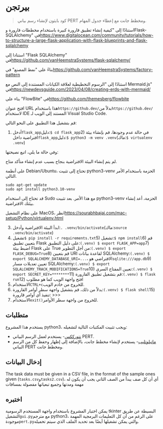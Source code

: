 # بيرتجن

> كود بايثون لإنشاء رسم بياني PERT ومخطط جانت مع إعطاء جدول المهام.

استنادًا إلى "كيفية إنشاء تطبيق قارورة كبيرة باستخدام مخططات قارورة وFlask-SQLAlchemy" في<https://www.digitalocean.com/community/tutorials/how-to-structure-a-large-flask-application-with-flask-blueprints-and-flask-sqlalchemy>

استنادا إلى "Flask SQLAlchemy" في<https://github.com/vanHeemstraSystems/flask-sqlalchemy/>

بناءً على "نمط المصنع" في<https://github.com/vanHeemstraSystems/factory-pattern>

استنادًا إلى "الرسوم التخطيطية لعلاقة الكيانات المستندة إلى النص مع Mermaid.js" في<https://newdevsguide.com/2023/04/08/creating-erds-with-mermaid/>

بناء على "FlowBite" في<https://github.com/themesberg/flowbite>

افتح عنوان URL هذا باستخدام`https://github.dev/`بدلاً من`https://github.dev/`لاستخدام IDE المستند إلى الويب لـ Visual Studio Code.

قم بتشغيل هذا التطبيق على النحو التالي:

1) أدخل`flask_app`دليل:`$ cd flask_app`2) في حالة عدم وجودها، قم بإنشاء بيئة افتراضية داخل`flask_app`دليل:`$ python3 -m venv .venv`(ماك:`$ virtualenv .venv`)

وفي حالة ما يلي، اتبع نصيحتها:

لم يتم إنشاء البيئة الافتراضية بنجاح بسبب عدم إنشاء متأكد
متاح.

على أنظمة Debian/Ubuntu، تحتاج إلى تثبيت python3-venv
الحزمة باستخدام الأمر التالي.

    sudo apt-get update
    sudo apt install python3.10-venv

قد تحتاج إلى استخدام Sudo مع هذا الأمر.  بعد تثبيت python3-venv
الحزمة، أعد إنشاء بيئتك الافتراضية.

على نظام التشغيل MacOS، انظر<https://sourabhbajaj.com/mac-setup/Python/virtualenv.html>

3) ابدأ البيئة الافتراضية وأدخل:`. .venv/bin/activate`(ماك:`source .venv/bin/activate`)
4) تشغيل`$ pip install -r requirements.txt`5) تشغيل:`$ npm install`6) قم بتعيين تطبيق Flask على دليل التطبيق:`(.venv) $ export FLASK_APP=app`7) اضبط بيئة Flask على True من أجل التطوير:`(.venv) $ export FLASK_DEBUG=True`8) قم بتعيين URI لقاعدة بيانات SQLAlchemy:`(.venv) $ export SQLALCHEMY_DATABASE_URI=...`، الافتراضي هو`sqlite:///app.db`9) تعيين تعديلات مسار SQLAlchemy:`(.venv) $ export SQLALCHEMY_TRACK_MODIFICATIONS=True`10) تعيين المفتاح السري:`(.venv) $ export SECRET_KEY=********`11) قم بتشغيل تطبيق القارورة:`(.venv) $ flask run`12) افتح واجهة الويب كما هو مطلوب
13) الاستخدام`CTRL+c`للخروج من خادم الويب.
14) بدلاً من ذلك، قم بتشغيل واجهة سطر أوامر القارورة:`(.venv) $ flask shell`15) تنفيذ أي أوامر قارورة: >>>
16) الاستخدام`exit()`للخروج من واجهة سطر الأوامر.

## متطلبات

يستخدم هذا المشروع python3، ويجب تثبيت المكتبات التالية لتشغيله:

-   [نتورككس](https://networkx.github.io/)- يستخدم لعمل الرسم البياني PERT.
-   [ماتبلوتليب](https://matplotlib.org/)- يستخدم لإنشاء مخطط جانت، بالإضافة إلى إظهار وحفظ كل من الرسم البياني PERT ومخطط جانت.

## إدخال البيانات

The task data must be given in a CSV file, in the format of the sample ones given (`tasks.csv`و`tasks2.csv`)،
أي أن كل صف يبدأ من الصف الثاني يجب أن يكون له مهمة ومدتها وجميع تبعياتها مفصولة بمسافات

## اختبره

يمكن اختبار المشروع باستخدام واجهة المستخدم الرسومية tkinter البسيطة عن طريق التشغيل`gui.py`مع مترجم python3، على الرغم من أن كل التعليمات البرمجية المهمة موجودة`pert.py`والتي يمكن تشغيلها أيضًا بعد تحديد الملف الذي سيتم تحميله.
